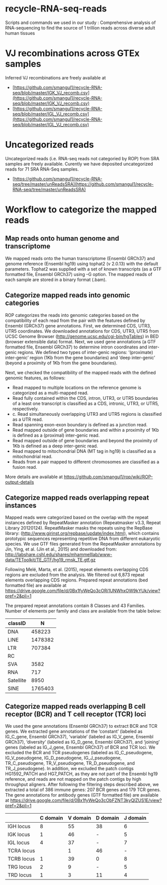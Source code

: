 # recycle-RNA-seq-reads
Scripts and commands we used in our study : Comprehensive analysis of RNA-sequencing to find the source of 1 trillion reads across diverse adult human tissues


# VJ recombinations across GTEx samples

Inferred VJ recombinations are freely available at 
- [https://github.com/smangul1/recycle-RNA-seq/blob/master/IGK_VJ_recomb.csv](https://github.com/smangul1/recycle-RNA-seq/blob/master/IGK_VJ_recomb.csv)
- [https://github.com/smangul1/recycle-RNA-seq/blob/master/IGL_VJ_recomb.csv](https://github.com/smangul1/recycle-RNA-seq/blob/master/IGL_VJ_recomb.csv)

# Uncategorized reads  

Uncategorized reads (i.e. RNA-seq reads not categoried by ROP) from SRA samples are freely available. Curently we have deposited uncategorized reads for 71 SRA RNA-Seq samples. 

- [https://github.com/smangul1/recycle-RNA-seq/tree/master/unReadsSRA](https://github.com/smangul1/recycle-RNA-seq/tree/master/unReadsSRA)


# Workflow to categorize the mapped reads
## Map reads onto human genome and transcriptome  
We mapped reads onto the human transcriptome (Ensembl GRCh37) and genome reference (Ensembl hg19) using tophat2 (v 2.0.13) with the default parameters. Tophat2 was supplied with a set of known transcripts (as a GTF formatted file, Ensembl GRCh37) using –G option.  The mapped reads of each sample are stored in a binary format (.bam).  

## Categorize mapped reads into genomic categories
ROP categorizes the reads into genomic categories based on the compatibility of each read from the pair with the features defined by Ensembl (GRCh37) gene annotations. First, we determined CDS, UTR3, UTR5 coordinates. We downloaded annotations for CDS, UTR3, UTR5 from UCSC Genome Browser (http://genome.ucsc.edu/cgi-bin/hgTables) in BED (browser extensible data) format. Next, we used gene annotations (a GTF formatted file, Ensembl GRCh37) to determine intron coordinates and inter-genic regions. We defined two types of inter-genic regions: ‘(proximate) inter-genic’ region (1Kb from the gene boundaries) and ‘deep inter-genic’ (beyond a proximity of 1Kb from the gene boundaries). 

Next, we checked the compatibility of the mapped reads with the defined genomic features, as follows:  

- Read mapped to multiple locations on the reference genome is categorized as a multi-mapped read.
- Read fully contained within the CDS, intron, UTR3, or UTR5 boundaries of a least one transcript is classified as a CDS, intronic, UTR3, or UTR5, respectively.
- c.	Read simultaneously overlapping UTR3 and UTR5 regions is classified as a UTR read.
- Read spanning exon-exon boundary is defined as a junction read.
- Read mapped outside of gene boundaries and within a proximity of 1Kb is defined as a (proximal) inter-genic read.
- Read mapped outside of gene boundaries and beyond the proximity of 1Kb is defined as a deep inter-genic read.
- Read mapped to mitochondrial DNA (MT tag in hg19) is classified as a mitochondrial read.
- Reads from a pair mapped to different chromosomes are classified as a fusion read.

More details are available at https://github.com/smangul1/rop/wiki/ROP-output-details


## Categorize mapped reads overlapping repeat instances 

Mapped reads were categorized based on the overlap with the repeat instances defined by RepeatMasker annotation (Repeatmasker v3.3, Repeat Library 20120124). RepeatMasker masks the repeats using the RepBase library: (http://www.girinst.org/repbase/update/index.html), which contains prototypic sequences representing repetitive DNA from different eukaryotic species. We use GTF files generated from the RepeatMasker annotations by Jin, Ying, et al. (Jin et al., 2015) and downloaded from: 
http://labshare.cshl.edu/shares/mhammelllab/www-data/TEToolkit/TE_GTF/hg19_rmsk_TE.gtf.gz 

Following  Melé, Marta, et al. (2015), repeat elements overlapping CDS regions are excluded from the analysis. We filtered out 6,873 repeat elements overlapping CDS regions. Prepared repeat annotations (bed formatted file) are available at https://drive.google.com/file/d/0Bx1fyWeQo3cORi1UNWhxOW9kYUk/view?pref=2&pli=1 


The prepared repeat annotations contain 8 Classes and 43 Families.  Number of elements per family and class are available  from the table below:

| classID |  N |
| --- | ---| 
| DNA | 458223 |
| LINE | 1478382 |
| LTR | 707384 | 
| RC | | 2226 | 
| SVA | 3582 |
| RNA | 717 | 
| Satellite | 8950 | 
| SINE | 1765403 | 


## Categorize mapped reads overlapping B cell receptor (BCR) and T cell receptor (TCR) loci

We used the gene annotations (Ensembl GRCh37) to extract BCR and TCR genes. We extracted gene annotations of the ‘constant’ (labeled as IG_C_gene, Ensembl GRCh37), ‘variable’ (labeled as IG_V_gene, Ensembl GRCh37), ‘diversity’ (labeled as IG_D_gene, Ensembl GRCh37), and ‘joining’ genes (labeled as IG_J_gene, Ensembl GRCh37) of BCR and TCR loci.  We excluded the BCR and TCR pseudogenes (labeled as IG_C_pseudogene, IG_V_pseudogene, IG_D_pseudogene, IG_J_pseudogene, TR_C_pseudogene, TR_V_pseudogene, TR_D_pseudogene, and TR_J_pseudogene). In addition, we excluded the patch contigs HG1592_PATCH and HG7_PATCH, as they are not part of the Ensembl hg19 reference, and reads are not mapped on the patch contigs by high throughput aligners.  After following the filtering steps described above, we extracted a total of 386 immune genes: 207 BCR genes and 179 TCR genes.  The gene annotations for antibody genes (GTF formatted file) are available at https://drive.google.com/file/d/0Bx1fyWeQo3cObFZNT3kyQlZUS1E/view?pref=2&pli=1



| | C domain|V domain|D domain| J  domain|
| ---| --- | --- | ---|  --- | 
| IGH locus| 8| 55 | 38| 6|
| IGK locus| 1| 46| -| 5|
|IGL locus| 4| 37| -| 7|
|TCRA locus| |1| 46|-| 57|
|TCRB locus| 1| 39| 0| 8|
|TRG locus| 2| 9| -| 5|
|TRD locus| 1| 3| 11| 4|


